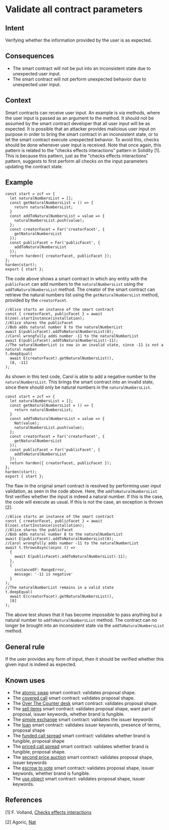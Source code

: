 # Validate all contract parameters

## Intent
Verifying
whether the information provided by the user is as expected.

## Consequences
-   The smart contract will not be put into an inconsistent state due to
    unexpected user input.
-   The smart contract will not perform unexpected behavior due to
    unexpected user input.

## Context
Smart contracts can receive user input. An example is via
methods, where the user input is passed as an argument to the method. It
should not be assumed by the smart contract developer that all user
input will be as expected. It is possible that an attacker provides
malicious user input on purpose in order to bring the smart contract in
an inconsistent state, or to let the smart contract execute unexpected
behavior. To avoid this, checks should be done whenever user input is
received. Note that once again, this pattern is related to the \"checks
effects interactions\" pattern in Solidity [1]. This is because this
pattern, just as the \"checks effects interactions\" pattern, suggests
to first perform all checks on the input parameters updating the
contract state.

## Example
``` {.JavaScript}
const start = zcf => {
  let naturalNumbersList = [];
  const getNaturalNumbersList = () => {
    return naturalNumbersList;
  }
  const addToNaturalNumbersList = value => {
    naturalNumbersList.push(value);
  };
  const creatorFacet = Far('creatorFacet', {
    getNaturalNumbersList
  });
  const publicFacet = Far('publicFacet', {
    addToNaturalNumbersList
  });
  return harden({ creatorFacet, publicFacet });
};
harden(start);
export { start };
```

The code above shows a smart contract in which any
entity with the `publicFacet` can add numbers to the
`naturalNumbersList` using the `addToNaturalNumbersList` method. The
creator of the smart contract can retrieve the natural numbers list
using the `getNaturalNumbersList` method, provided by the
`creatorFacet`.

``` {.JavaScript}
//Alice starts an instance of the smart contract
const { creatorFacet, publicFacet } = await E(zoe).startInstance(installation);
//Alice shares the publicFacet
//Bob adds natural number 8 to the naturalNumberList
await E(publicFacet).addToNaturalNumbersList(8);
//Carol wrongfully adds number -11 to the naturalNumberList
await E(publicFacet).addToNaturalNumbersList(-11);
//The naturalNumberList is now in an invalid state, since -11 is not a natural number
t.deepEqual(
  await E(creatorFacet).getNaturalNumbersList(),
  [8, -11]
);
```

As shown in this test code, Carol is able to add a negative
number to the `naturalNumbersList`. This brings the smart contract into
an invalid state, since there should only be natural numbers in the
`naturalNumbersList`.

``` {.JavaScript}
const start = zcf => {
  let naturalNumbersList = [];
  const getNaturalNumbersList = () => {
    return naturalNumbersList;
  }
  const addToNaturalNumbersList = value => {
    Nat(value);
    naturalNumbersList.push(value);
  };
  const creatorFacet = Far('creatorFacet', {
    getNaturalNumbersList
  });
  const publicFacet = Far('publicFacet', {
    addToNaturalNumbersList
  });
  return harden({ creatorFacet, publicFacet });
};
harden(start);
export { start };
```

The flaw in the original smart contract is resolved by performing user input
validation, as seen in the code above. Here, the
`addToNaturalNumbersList` first verifies whether the input is indeed a
natural number. If this is the case, the code will execute as usual. If
this is not the case, an exception is thrown [2].

``` {.JavaScript language="JavaScript"}
//Alice starts an instance of the smart contract
const { creatorFacet, publicFacet } = await E(zoe).startInstance(installation);
//Alice shares the publicFacet
//Bob adds natural number 8 to the naturalNumberList
await E(publicFacet).addToNaturalNumbersList(8);
//Carol wrongfully adds number -11 to the naturalNumberList
await t.throwsAsync(async () =>
  {
    await E(publicFacet).addToNaturalNumbersList(-11);
  },
  {
    instanceOf: RangeError,
    message: '-11 is negative'
  }
);
//The naturalNumberList remains in a valid state
t.deepEqual(
  await E(creatorFacet).getNaturalNumbersList(),
  [8]
);
```

The above test shows that it has become
impossible to pass anything but a natural number to
`addToNaturalNumbersList` method. The contract can no longer be brought
into an inconsistent state via the `addToNaturalNumbersList` method.

## General rule
If the user provides any form of input, then it should
be verified whether this given input is indeed as expected. 

## Known uses
-   The [atomic swap](https://docs.agoric.com/guides/zoe/contracts/atomic-swap.html) smart contract: validates proposal shape.
-   The [covered call](https://docs.agoric.com/guides/zoe/contracts/covered-call.html) smart contract: validates proposal shape.
-   The [Over The Counter desk](https://docs.agoric.com/guides/zoe/contracts/otc-desk.html) smart contract: validates proposal shape.
-   The [sell items](https://docs.agoric.com/guides/zoe/contracts/sell-items.html) smart contract: validates proposal shape, want part of proposal, issuer keywords, whether brand is fungible.
-   The [simple exchange](https://docs.agoric.com/guides/zoe/contracts/simple-exchange.html) smart contract: validates the issuer keywords
-   The [loan](https://docs.agoric.com/guides/zoe/contracts/loan.html) smart contract: validates issuer keywords, presence of
    terms, proposal shape
-   The [funded call spread](https://docs.agoric.com/guides/zoe/contracts/fundedCallSpread.html) smart contract: validates whether brand is fungible, proposal shape
-   The [priced call spread](https://docs.agoric.com/guides/zoe/contracts/pricedCallSpread.html) smart contract: validates whether brand is fungible, proposal shape.
-   The [second price auction](https://docs.agoric.com/guides/zoe/contracts/second-price-auction.html) smart contract: validates proposal shape, issuer keywords
-   The [escrow to vote](https://docs.agoric.com/guides/zoe/contracts/escrow-to-vote.html) smart contract: validates proposal shape, issuer keywords, whether brand is fungible.
-   The [use object](https://docs.agoric.com/guides/zoe/contracts/use-obj-example.html) smart contract: validates proposal shape, issuer
    keywords.

## References
[1] F. Volland, [Checks effects interactions](https://fravoll.github.io/solidity-patterns/checks_effects_interactions.html)

[2] Agoric, [Nat](https://github.com/Agoric/nat/tree/10643089592f04be2bea4222202067835ceaba79)
